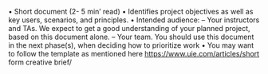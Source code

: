 • Short document (2- 5 min’ read)
• Identifies project objectives as well as key users, scenarios, and principles.
• Intended audience:
– Your instructors and TAs. We expect to get a good understanding of your planned project, based
on this document alone.
– Your team. You should use this document in the next phase(s), when deciding how to prioritize
work
• You may want to follow the template as mentioned here https://www.uie.com/articles/short form creative brief/
